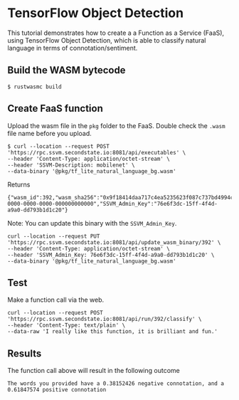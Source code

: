 # TensorFlow Object Detection 

This tutorial demonstrates how to create a a Function as a Service (FaaS), using TensorFlow Object Detection, which is able to classify natural language in terms of connotation/sentiment. 

## Build the WASM bytecode

```
$ rustwasmc build
```

## Create FaaS function

Upload the wasm file in the `pkg` folder to the FaaS. Double check the `.wasm` file name before you upload.

```
$ curl --location --request POST 'https://rpc.ssvm.secondstate.io:8081/api/executables' \
--header 'Content-Type: application/octet-stream' \
--header 'SSVM-Description: mobilenet' \
--data-binary '@pkg/tf_lite_natural_language_bg.wasm'
```

Returns

```
{"wasm_id":392,"wasm_sha256":"0x9f18414daa717c4ea5235623f087c737bd4994c81dd1c0e80ff3d9b5e1f5c029","SSVM_Usage_Key":"00000000-0000-0000-0000-000000000000","SSVM_Admin_Key":"76e6f3dc-15ff-4f4d-a9a0-dd793b1d1c20"}
```

Note: You can update this binary with the `SSVM_Admin_Key`.

```
curl --location --request PUT 'https://rpc.ssvm.secondstate.io:8081/api/update_wasm_binary/392' \
--header 'Content-Type: application/octet-stream' \
--header 'SSVM_Admin_Key: 76e6f3dc-15ff-4f4d-a9a0-dd793b1d1c20' \
--data-binary '@pkg/tf_lite_natural_language_bg.wasm'
```

## Test

Make a function call via the web.

```
curl --location --request POST 'https://rpc.ssvm.secondstate.io:8081/api/run/392/classify' \
--header 'Content-Type: text/plain' \
--data-raw 'I really like this function, it is brilliant and fun.'
```

## Results

The function call above will result in the following outcome

```
The words you provided have a 0.38152426 negative connotation, and a 0.61847574 positive connotation
```
